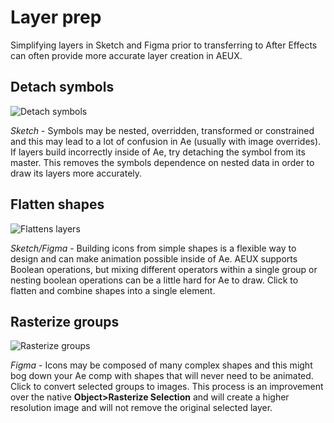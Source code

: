# Layer prep

Simplifying layers in Sketch and Figma prior to transferring to After Effects can often provide more accurate layer creation in AEUX. 

## Detach symbols
<img :src="'/action_detach.png'" alt="Detach symbols" class="action-img">

*Sketch* - Symbols may be nested, overridden, transformed or constrained and this may lead to a lot of confusion in Ae (usually with image overrides). If layers build incorrectly inside of Ae, try detaching the symbol from its master. This removes the symbols dependence on nested data in order to draw its layers more accurately.

## Flatten shapes
<img :src="'/action_flatten.png'" alt="Flattens layers" class="action-img">

*Sketch/Figma* - Building icons from simple shapes is a flexible way to design and can make animation possible inside of Ae. AEUX supports Boolean operations, but mixing different operators within a single group or nesting boolean operations can be a little hard for Ae to draw. Click to flatten and combine shapes into a single element.

## Rasterize groups
<img :src="'/action_rasterize.png'" alt="Rasterize groups" class="action-img">

*Figma* - Icons may be composed of many complex shapes and this might bog down your Ae comp with shapes that will never need to be animated. Click to convert selected groups to images. This process is an improvement over the native **Object>Rasterize Selection** and will create a higher resolution image and will not remove the original selected layer.